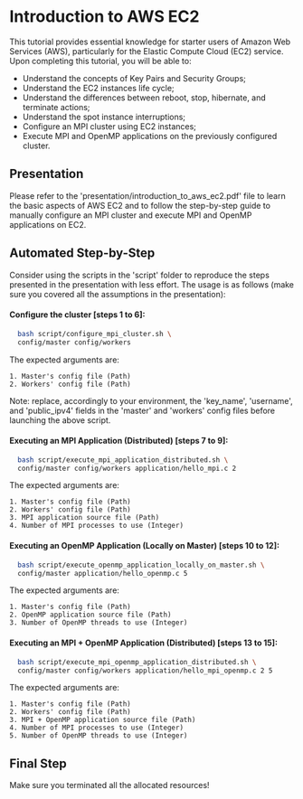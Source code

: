 # Introduction to AWS EC2

This tutorial provides essential knowledge for starter users of Amazon Web Services (AWS), particularly for the Elastic Compute Cloud (EC2) service. Upon completing this tutorial, you will be able to:
- Understand the concepts of Key Pairs and Security Groups;
- Understand the EC2 instances life cycle;
- Understand the differences between reboot, stop, hibernate, and terminate actions;
- Understand the spot instance interruptions;
- Configure an MPI cluster using EC2 instances;
- Execute MPI and OpenMP applications on the previously configured cluster.
## Presentation

Please refer to the 'presentation/introduction_to_aws_ec2.pdf' file to learn the basic aspects of AWS EC2 and to follow the step-by-step guide to manually configure an MPI cluster and execute MPI and OpenMP applications on EC2.

## Automated Step-by-Step

Consider using the scripts in the 'script' folder to reproduce the steps presented in the presentation with less effort. The usage is as follows (make sure you covered all the assumptions in the presentation):

#### Configure the cluster [steps 1 to 6]:

```bash
  bash script/configure_mpi_cluster.sh \
  config/master config/workers
```
The expected arguments are:

    1. Master's config file (Path)
    2. Workers' config file (Path)

Note: replace, accordingly to your environment, the 'key_name', 'username', and 'public_ipv4' fields in the 'master' and 'workers' config files before launching the above script.

#### Executing an MPI Application (Distributed) [steps 7 to 9]:

```bash
  bash script/execute_mpi_application_distributed.sh \
  config/master config/workers application/hello_mpi.c 2
```
The expected arguments are:

    1. Master's config file (Path)
    2. Workers' config file (Path)
    3. MPI application source file (Path)
    4. Number of MPI processes to use (Integer)

#### Executing an OpenMP Application (Locally on Master) [steps 10 to 12]:

```bash
  bash script/execute_openmp_application_locally_on_master.sh \
  config/master application/hello_openmp.c 5
```
The expected arguments are:

    1. Master's config file (Path)
    2. OpenMP application source file (Path)
    3. Number of OpenMP threads to use (Integer)

#### Executing an MPI + OpenMP Application (Distributed) [steps 13 to 15]:

```bash
  bash script/execute_mpi_openmp_application_distributed.sh \
  config/master config/workers application/hello_mpi_openmp.c 2 5
```
The expected arguments are:

    1. Master's config file (Path)
    2. Workers' config file (Path)
    3. MPI + OpenMP application source file (Path)
    4. Number of MPI processes to use (Integer)
    5. Number of OpenMP threads to use (Integer)

## Final Step

Make sure you terminated all the allocated resources!

